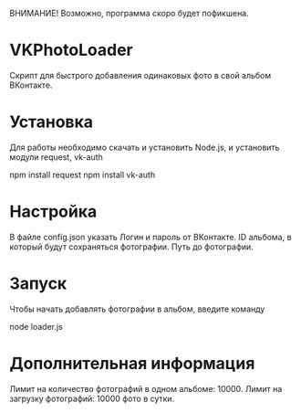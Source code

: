 ВНИМАНИЕ! Возможно, программа скоро будет пофикшена.
# VKPhotoLoader
Скрипт для быстрого добавления одинаковых фото в свой альбом ВКонтакте.

# Установка
Для работы необходимо скачать и установить Node.js, и установить модули request, vk-auth

npm install request
npm install vk-auth
# Настройка
В файле config.json указать
Логин и пароль от ВКонтакте.
ID альбома, в который будут сохраняться фотографии.
Путь до фотографии.
# Запуск
Чтобы начать добавлять фотографии в альбом, введите команду

node loader.js
# Дополнительная информация
Лимит на количество фотографий в одном альбоме: 10000.
Лимит на загрузку фотографий: 10000 фото в сутки.
